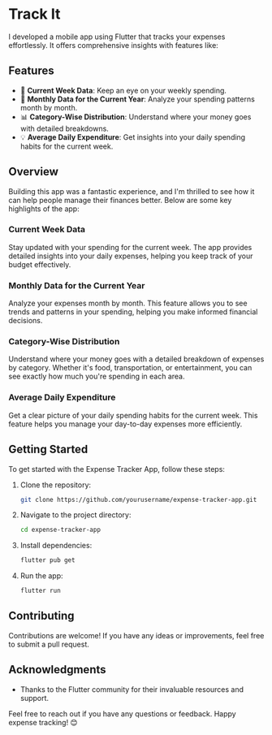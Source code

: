 # Track It

I developed a mobile app using Flutter that tracks your expenses effortlessly. It offers
comprehensive insights with features like:

## Features

- 📅 **Current Week Data**: Keep an eye on your weekly spending.
- 📆 **Monthly Data for the Current Year**: Analyze your spending patterns month by month.
- 📊 **Category-Wise Distribution**: Understand where your money goes with detailed breakdowns.
- 💡 **Average Daily Expenditure**: Get insights into your daily spending habits for the current
  week.

## Overview

Building this app was a fantastic experience, and I'm thrilled to see how it can help people manage
their finances better. Below are some key highlights of the app:

### Current Week Data

Stay updated with your spending for the current week. The app provides detailed insights into your
daily expenses, helping you keep track of your budget effectively.

### Monthly Data for the Current Year

Analyze your expenses month by month. This feature allows you to see trends and patterns in your
spending, helping you make informed financial decisions.

### Category-Wise Distribution

Understand where your money goes with a detailed breakdown of expenses by category. Whether it's
food, transportation, or entertainment, you can see exactly how much you're spending in each area.

### Average Daily Expenditure

Get a clear picture of your daily spending habits for the current week. This feature helps you
manage your day-to-day expenses more efficiently.

## Getting Started

To get started with the Expense Tracker App, follow these steps:

1. Clone the repository:
    ```bash
    git clone https://github.com/yourusername/expense-tracker-app.git
    ```

2. Navigate to the project directory:
    ```bash
    cd expense-tracker-app
    ```

3. Install dependencies:
    ```bash
    flutter pub get
    ```

4. Run the app:
    ```bash
    flutter run
    ```

## Contributing

Contributions are welcome! If you have any ideas or improvements, feel free to submit a pull
request.

## Acknowledgments

- Thanks to the Flutter community for their invaluable resources and support.

Feel free to reach out if you have any questions or feedback. Happy expense tracking! 😊
